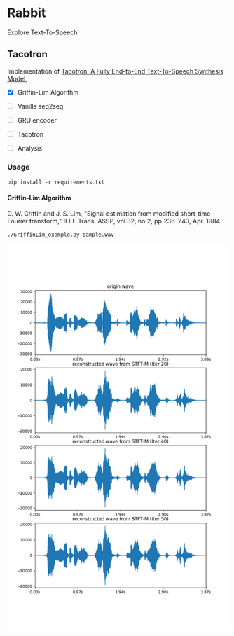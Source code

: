 # Rabbit
Explore Text-To-Speech


## Tacotron
Implementation of [Tacotron: A Fully End-to-End Text-To-Speech Synthesis Model](https://arxiv.org/abs/1703.10135), 

- [x] Griffin-Lim Algorithm
- [ ] Vanilla seq2seq
- [ ] GRU encoder
- [ ] Tacotron
- [ ] Analysis



### Usage
```
pip install -r requirements.txt
```

#### Griffin-Lim Algorithm
D. W. Griffin and J. S. Lim, "Signal estimation from modified short-time Fourier transform," IEEE Trans. ASSP, vol.32, no.2, pp.236–243, Apr. 1984.
        
```
./GriffinLim_example.py sample.wav
```

![GriffinLim](tacotron/sample.png)


